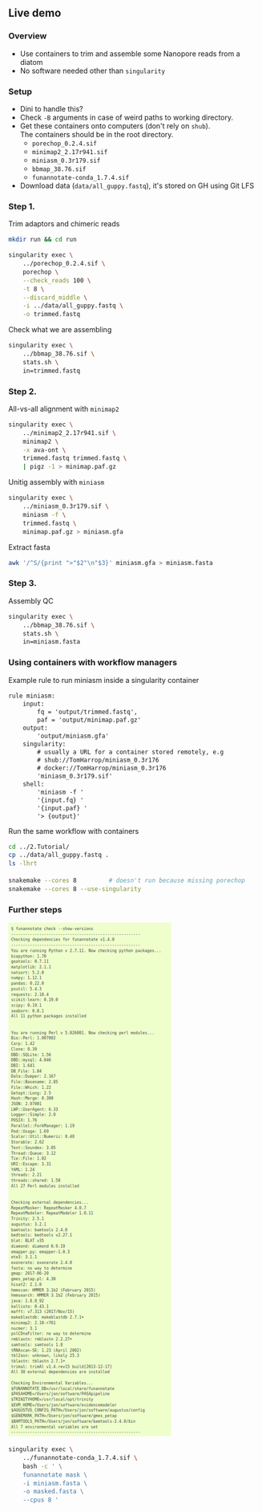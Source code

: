 ## Live demo

### Overview

- Use containers to trim and assemble some Nanopore reads from a diatom
- No software needed other than `singularity`

### Setup

- Dini to handle this?
- Check `-B` arguments in case of weird paths to working directory.
- Get these containers onto computers (don't rely on `shub`).  
  The containers should be in the root directory.
    + `porechop_0.2.4.sif`
    + `minimap2_2.17r941.sif`
    + `miniasm_0.3r179.sif`
    + `bbmap_38.76.sif`
    + `funannotate-conda_1.7.4.sif`
- Download data (`data/all_guppy.fastq`), it's stored on GH using Git LFS

### Step 1.

Trim adaptors and chimeric reads

```bash
mkdir run && cd run
```

<!-- shub://TomHarrop/ont-containers:porechop_0.2.4 -->

```bash
singularity exec \
    ../porechop_0.2.4.sif \
    porechop \
    --check_reads 100 \
    -t 8 \
    --discard_middle \
    -i ../data/all_guppy.fastq \
    -o trimmed.fastq
```

Check what we are assembling

```bash
singularity exec \
    ../bbmap_38.76.sif \
    stats.sh \
    in=trimmed.fastq
```

### Step 2.

All-vs-all alignment with `minimap2`

<!-- shub://TomHarrop/singularity-containers:minimap2_2.17r941 -->

```bash
singularity exec \
    ../minimap2_2.17r941.sif \
    minimap2 \
    -x ava-ont \
    trimmed.fastq trimmed.fastq \
    | pigz -1 > minimap.paf.gz
```

Unitig assembly with `miniasm`

<!-- shub://TomHarrop/singularity-containers:miniasm_0.3r179 -->

```bash
singularity exec \
    ../miniasm_0.3r179.sif \
    miniasm -f \
    trimmed.fastq \
    minimap.paf.gz > miniasm.gfa
```

Extract fasta

```bash
awk '/^S/{print ">"$2"\n"$3}' miniasm.gfa > miniasm.fasta
```

### Step 3.

Assembly QC

<!-- shub://TomHarrop/seq-utils:bbmap_38.76 -->

```bash
singularity exec \
    ../bbmap_38.76.sif \
    stats.sh \
    in=miniasm.fasta
```

### Using containers with workflow managers

Example rule to run miniasm inside a singularity container

```python3
rule miniasm:
    input:
        fq = 'output/trimmed.fastq',
        paf = 'output/minimap.paf.gz'
    output:
        'output/miniasm.gfa'
    singularity:
        # usually a URL for a container stored remotely, e.g
        # shub://TomHarrop/miniasm_0.3r176
        # docker://TomHarrop/miniasm_0.3r176
        'miniasm_0.3r179.sif'
    shell:
        'miniasm -f '
        '{input.fq} '
        '{input.paf} '
        '> {output}'
```

Run the same workflow with containers

```bash
cd ../2.Tutorial/
cp ../data/all_guppy.fastq .
ls -lhrt

snakemake --cores 8         # doesn't run because missing porechop
snakemake --cores 8 --use-singularity
```

### Further steps

![](../img/screenshot-funannotate.readthedocs.io-2020.06.25-16_11_20.png "Funannotate dependencies")

<!-- shub://TomHarrop/funannotate-singularity:funannotate-conda_1.7.4 -->

```bash
singularity exec \
    ../funannotate-conda_1.7.4.sif \
    bash -c ' \
    funannotate mask \
    -i miniasm.fasta \
    -o masked.fasta \
    --cpus 8 '
```


